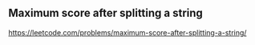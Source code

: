## Maximum score after splitting a string
https://leetcode.com/problems/maximum-score-after-splitting-a-string/
